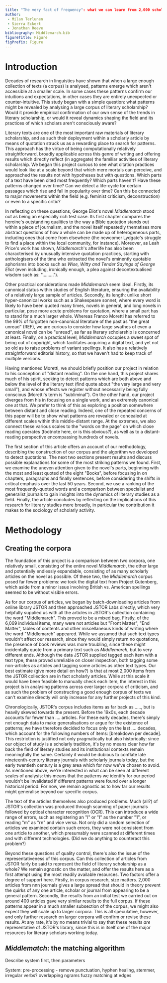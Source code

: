 ```yaml
---
title: "The very fact of frequency": what we can learn from 2,000 scholarly articles on *Middlemarch*
author: 
 - Milan Terlunen
 - Sierra Eckert
 - Jonathan Reeve
bibliography: Middlemarch.bib
figureTitle: Figure
figPrefix: Figure
---
```


# Introduction

Decades of research in linguistics have shown that when a large enough collection of texts (a corpus) is analysed, patterns emerge which aren't accessible at a smaller scale. In some cases these patterns confirm our intuitions and expectations, in other cases they are entirely unexpected or counter-intuitive. This study began with a simple question: what patterns might be revealed by analysing a large corpus of literary scholarship? Would it provide empirical confirmation of our own sense of the trends in literary scholarship, or would it reveal dynamics shaping the field and its practices of which scholars aren't consciously aware?

Literary texts are one of the most important raw materials of literary scholarship, and as such their deployment within a scholarly article by means of quotation struck us as a rewarding place to search for patterns. This approach has the virtue of being computationally relatively straightforward, broadly applicable across this genre of writing and offering results which directly reflect (in aggregate) the familiar activities of literary scholarship. We began this project curious to see what citation practices would look like at a scale beyond that which mere mortals can perceive, and approached the results not with hypotheses but with questions. Which parts of a text have been cited most frequently? Which parts haven't? Have these patterns changed over time? Can we detect a life-cycle for certain passages which rise and fall in popularity over time? Can this be connected to major movements within the field (e.g. feminist criticism, deconstruction) or even to a specific critic?

In reflecting on these questions, George Eliot's novel *Middlemarch* stood out as being an especially rich test case. Its first chapter compares the heroine's outstanding qualities to the way a Bible quotation stands out within a piece of journalism, and the novel itself repeatedly thematises more abstract questions of how a whole can be made up of heterogeneous parts, including ones that come from elsewhere (the newcomer Lydgate's struggle to find a place within the local community, for instance). Moreover, as Leah Price's work has shown, *Middlemarch*'s afterlife has also been characterised by unusually intensive quotation practices, starting with anthologisers of the time who extracted the novel's eminently quotable aphorisms into books such as *Wise, Witty and Tender Sayings of George Eliot* (even including, ironically enough, a plea against decontextualised wisdom such as: ".........").

Other practical considerations made *Middlemarch* seem ideal. Firstly, its canonical status within studies of English literature, ensuring the availability of a relatively large sample of articles. Secondly, its length: unlike short hyper-canonical works such as a Shakespeare sonnet, where every word is likely to have been quoted many times, novels in general, and long novels in particular, pose more acute problems for quotation, where a small part has to stand for a much larger whole. Whereas Franco Moretti has referred to the 99% of forgotten non-canonical literature of the past as "the great unread" (REF), we are curious to consider how large swathes of even a canonical novel can be "unread", as far as literary scholarship is concerned at least. Finally, on a practical level, *Middlemarch* occupies a sweet spot of being out of copyright, which facilitates acquiring a digital text, and yet not so old as to raise problems of variant spellings. It also has a relatively straightforward editorial history, so that we haven't had to keep track of multiple versions.

Having mentioned Moretti, we should briefly position our project in relation to his conception of "distant reading". On the one hand, this project shares much of his spirit, seeking to detect patterns which are both above and below the level of the literary text (find quote about "the very large and very small"), and whose effects we register without necessarily being fully conscious (Moretti's term is "subliminal"). On the other hand, our project diverges from his in focusing on a single work, and an extremely canonical one at that. We prefer to think of this as exploring a position somewhere between distant and close reading. Indeed, one of the repeated concerns of this paper will be to show what patterns are revealed or concealed at different scales within this middle-distant range. At the extremes, we also connect these various scales to the "words on the page" on which close reading operates (footnote here, or is this obvious?), as well as to a distant-reading perspective encompassing hundreds of novels.

The first section of this article offers an account of our methodology, describing the construction of our corpus and the algorithm we developed to detect quotations. The next two sections present results and discuss possible explanations for some of the most striking patterns we found. First, we examine the uneven attention given to the novel's parts, beginning with the most and least quoted of the eight "Books", before focusing in on chapters, paragraphs and finally sentences, before considering the shifts in critical emphasis over the last 50 years. Second, we use a ranking of the most frequently-quoted words and a comparison between specialist and generalist journals to gain insights into the dynamics of literary studies as a field. Finally, the article concludes by reflecting on the implications of this research for literary studies more broadly, in particular the contribution it makes to the sociology of scholarly activity.

# Methodology

## Creating the corpora

The foundation of this project is a comparison between two corpora, one relatively small, consisting of the entire novel *Middlemarch*, the other large and potentially endlessly expandable, consisting of as many scholarly articles on the novel as possible. Of these two, the *Middlemarch* corpus posed far fewer problems: we took the digital text from Project Gutenberg, which aside from a minor issue involving British vs. American spellings seemed to be without visible errors.

As for our corpus of articles, we began by batch-downloading articles from online library JSTOR and then approached JSTOR Labs directly, which very helpfully supplied us with all the articles in JSTOR's collection containing the word "Middlemarch". This proved to be a mixed bag. Firstly, of the 6,069 individual items, many were not articles but "Front Matter", "End Matter", tables of contents and other miscellaneous kinds of writing where the word "Middlemarch" appeared. While we assumed that such text types wouldn't affect our research, since they would simply return no quotations, the presence of book reviews was more troubling, since these might incidentally quote from a primary text such as *Middlemarch*, but to very different ends. Although the data JSTOR supplied tagged each item with a text type, these proved unreliable on closer inspection, both tagging some non-articles as articles and tagging some articles as other text types. Our best estimate (give more detail on how?) is that at most 2,000 items from the JSTOR collection are in fact scholarly articles. While at this scale it would have been feasible to manually check each item, the interest in this project is in analysing patterns across ever larger corpora of criticism, and as such the problem of constructing a good enough corpus of texts we can't examine directly will only increase for any further projects of this kind.

Chronologically, JSTOR's corpus includes items as far back as ....., but is heavily skewed towards the present. Before the 19x0s, each decade accounts for fewer than .... articles. For these early decades, there's simply not enough data to make generalisations or argue for the existence of patterns; we have therefore decided to focus only on the last .... decades, which account for the following numbers of items: [breakdown per decade]. This restriction is justified not only pragmatically but also historically: since our object of study is a scholarly tradition, it's by no means clear how far back the field of literary studies and its institutional contexts remain meaningfully the same. Certainly it would be dubious to conflate late nineteenth-century literary journals with scholarly journals today, but the early twentieth century is a grey area which for now we've chosen to avoid. As mentioned above, we're interested in what can be seen at different scales of analysis: this means that the patterns we identify for our period wouldn't be invalidated if different patterns were found over a longer historical period. For now, we remain agnostic as to how far our results might generalise beyond our specific corpus.

The text of the articles themselves also produced problems. Much (all?) of JSTOR's collection was produced through scanning of paper journals followed by optical character recognition (OCR). This can introduce a wide range of errors, such as registering an "l" or "I" as the number "1", or reading "m" as "rn" and vice versa. Not only did a random selection of articles we examined contain such errors, they were not consistent from one article to another, which presumably were scanned at different times and with different technologies. (Did we do anything to counteract this problem?)

Beyond these questions of quality control, there's also the issue of the representativeness of this corpus. Can this collection of articles from JSTOR fairly be said to represent the field of literary scholarship as a whole? We remain agnostic on the matter, and offer the results here as a first attempt using the most readily available resources. Two factors offer a degree of support here. Firstly, in corpus research, size matters. 2,000 articles from nnn journals gives a large spread that should in theory prevent the quirks of any one article, scholar or journal from appearing to be a general pattern. Secondly, the results from an initial test we carried out on around 400 articles gave very similar results to the full corpus. If these patterns appear in a much smaller subsection of the corpus, we might also expect they will scale up to larger corpora. This is all speculative, however, and only further research on larger corpora will confirm or revise these results. At any rate, it's by no means trivial to say that these results *are* representative of JSTOR's library, since this is in itself one of the major resources for literary scholars working today.

## *Middlematch*: the matching algorithm

Describe system first, then parameters

System:
pre-processing - remove punctuation, hyphen healing, stemmer, irregular verbs?
overlapping ngrams
fuzzy matching at edges








